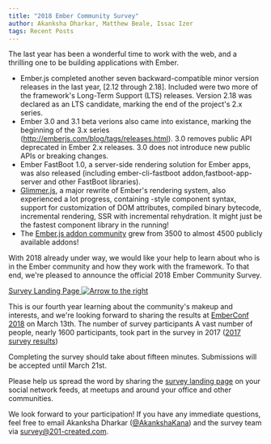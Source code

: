 ```yaml
---
title: "2018 Ember Community Survey"
author: Akanksha Dharkar, Matthew Beale, Issac Izer
tags: Recent Posts
---
```


The last year has been a wonderful time to work with the web, and a thrilling one to
be building applications with Ember.


- Ember.js completed another seven backward-compatible minor version releases in the
  last year, [2.12 through 2.18].
  Included were two more of the framework's Long-Term Support (LTS) releases. 
  Version 2.18 was declared as an LTS candidate, marking the end of the project's 2.x series.
- Ember 3.0 and 3.1 beta verions also came into existance, marking the beginning of the 3.x 
  series (http://emberjs.com/blog/tags/releases.html).
  3.0 removes public API deprecated in Ember 2.x releases. 
  3.0 does not introduce new public APIs or breaking changes.
- Ember FastBoot 1.0, a server-side rendering solution for Ember apps, was also released 
  (including ember-cli-fastboot addon,fastboot-app-server and other FastBoot libraries).
- [Glimmer.js](https://emberjs.com/blog/2017/10/10/glimmer-progress-report.html),
  a major rewrite of Ember's rendering system, also experienced a lot progress, containing <Capital />-style component syntax, support for customization of DOM attributes, compiled binary bytecode, incremental rendering, SSR with incremental rehydration. It might just be the fastest component library in the running!
- The [Ember.js addon community](https://www.emberaddons.com/) grew from 3500
  to almost 4500 publicly available addons!

With 2018 already under way, we would like your help to learn
about who is in the Ember community and how they work with the framework.
To that end, we're pleased to announce the official 2018 Ember Community Survey.

<a href="/ember-community-survey-2018" class="survey-button orange button">
  Survey Landing Page <img src="/images/survey/right-arrow.png" alt="Arrow to the right" />
</a>

This is our fourth year learning about the community's makeup and interests,
and we're looking forward to
sharing the results at [EmberConf 2018](http://emberconf.com/) on March 13th.
The number of survey participants 
A vast number of people, nearly 1600 participants, took part in the survey in 2017 ([2017 survey results](https://www.emberjs.com/ember-community-survey-2017/))

Completing the survey should take about fifteen minutes. Submissions will be
accepted until March 21st.

Please help us spread the word by sharing the
[survey landing page](/ember-community-survey-2018) on your social
network feeds, at meetups and around your office and other communities.

We look forward to your participation!
If you have any immediate questions, feel free to email
Akanksha Dharkar ([@AkankshaKana](https://twitter.com/AkankshaKana)) and
the survey team via
[survey@201-created.com](mailto:survey@201-created.com).

